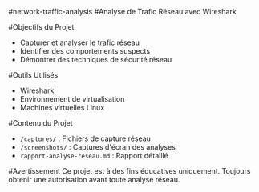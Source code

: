 #network-traffic-analysis
#Analyse de Trafic Réseau avec Wireshark

#Objectifs du Projet
- Capturer et analyser le trafic réseau
- Identifier des comportements suspects
- Démontrer des techniques de sécurité réseau

#Outils Utilisés
- Wireshark
- Environnement de virtualisation
- Machines virtuelles Linux

#Contenu du Projet
- `/captures/` : Fichiers de capture réseau
- `/screenshots/` : Captures d'écran des analyses
- `rapport-analyse-reseau.md` : Rapport détaillé

#Avertissement
Ce projet est à des fins éducatives uniquement. 
Toujours obtenir une autorisation avant toute analyse réseau.
